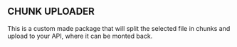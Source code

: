 

## CHUNK UPLOADER

This is a custom made package that will split the selected file in chunks and upload to your API, where it can be monted back.

